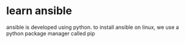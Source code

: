 # learn ansible

ansible is developed using python.
to install ansible on linux, we use a python package manager called pip